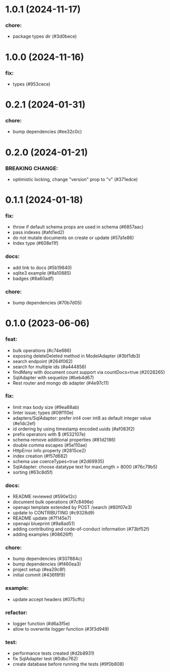 # 1.0.1 (2024-11-17)

### chore:

- package types dir (#3d0bece)

# 1.0.0 (2024-11-16)

### fix:

- types (#953cece)

# 0.2.1 (2024-01-31)

### chore:

- bump dependencies (#ee32c0c)

# 0.2.0 (2024-01-21)

### BREAKING CHANGE:

- optimistic locking, change "version" prop to "v" (#371edce)

# 0.1.1 (2024-01-18)

### fix:

- throw if default schema props are used in schema (#6857aac)
- pass indexes (#afd1ed2)
- do not mutate documents on create or update (#57a1e86)
- Index type (#608e11f)

### docs:

- add link to docs (#5b19840)
- sqlite3 example (#8a10885)
- badges (#8a60adf)

### chore:

- bump dependencies (#70b7d05)

# 0.1.0 (2023-06-06)

### feat:

- bulk operations (#c74e686)
- exposing deleteDeleted method in ModelAdapter (#3bf1db3)
- search endpoint (#264f062)
- search for multiple ids (#a444856)
- findMany with document count support via countDocs=true (#2028265)
- SqlAdapter with sequelize (#beb4d67)
- Rest router and mongo db adapter (#4e97c11)

### fix:

- limit max body size (#9ea88ab)
- linter issue; types (#09f110e)
- adapters/SqlAdapter: prefer int4 over int8 as default integer value (#e1dc2ef)
- id ordering by using timestamp encoded uuids (#af083f2)
- prefix operators with $ (#532107e)
- schema remove additional properties (#81d2186)
- double comma escapes (#5e110ae)
- HttpError info property (#2815ce2)
- index creation (#f57d682)
- schema use coerceTypes=true (#2d69935)
- SqlAdapter: choose datatype text for maxLength > 8000 (#76c79b5)
- sorting (#63c8d5f)

### docs:

- README reviewed (#590e12c)
- document bulk operations (#7c8496e)
- openapi template extended by POST /search (#80f07e3)
- update to CONTRIBUTING (#c9328d9)
- README update (#7f145e7)
- openapi blueprint (#9a8ad51)
- adding contributing and code-of-conduct information (#73bf52f)
- adding examples (#08626ff)

### chore:

- bump dependencies (#307884c)
- bump dependencies (#f460ea3)
- project setup (#ea29c8f)
- initial commit (#436f8f9)

### example:

- update accept headers (#075cffc)

### refactor:

- logger function (#d6a3f5e)
- allow to overwrite logger function (#3f3d949)

### test:

- performance tests created (#d2b8931)
- fix SqlAdapter test (#0dbc762)
- create database before running the tests (#9f0b808)

